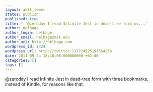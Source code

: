 ```yaml
---
layout: aktt_tweet
status: publish
published: true
title: ! '@zeroday I read Infinite Jest in dead-tree form wi...'
author: nelhage
author_login: nelhage
author_email: nelhage@mit.edu
author_url: http://nelhage.com
wordpress_id: 1424
wordpress_url: http://twitter-117724525197664256
date: 2011-09-24 18:18:08.000000000 +02:00
categories: []
tags: []
---
```

@zeroday I read Infinite Jest in dead-tree form with three bookmarks, instead of Kindle, for reasons like that.
